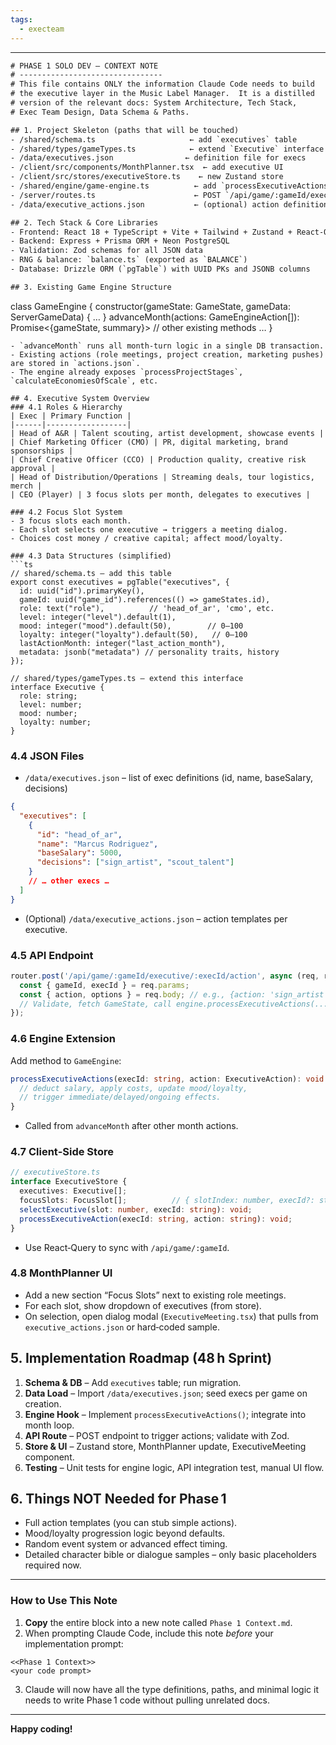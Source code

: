 ```yaml
---
tags:
  - execteam
---
```

---


```txt
# PHASE 1 SOLO DEV – CONTEXT NOTE
# --------------------------------
# This file contains ONLY the information Claude Code needs to build
# the executive layer in the Music Label Manager.  It is a distilled
# version of the relevant docs: System Architecture, Tech Stack,
# Exec Team Design, Data Schema & Paths.

## 1. Project Skeleton (paths that will be touched)
- /shared/schema.ts                     ← add `executives` table
- /shared/types/gameTypes.ts            ← extend `Executive` interface
- /data/executives.json                ← definition file for execs
- /client/src/components/MonthPlanner.tsx  ← add executive UI
- /client/src/stores/executiveStore.ts    ← new Zustand store
- /shared/engine/game-engine.ts          ← add `processExecutiveActions()`
- /server/routes.ts                      ← POST `/api/game/:gameId/executive/:execId/action`
- /data/executive_actions.json           ← (optional) action definitions

## 2. Tech Stack & Core Libraries
- Frontend: React 18 + TypeScript + Vite + Tailwind + Zustand + React‑Query
- Backend: Express + Prisma ORM + Neon PostgreSQL
- Validation: Zod schemas for all JSON data
- RNG & balance: `balance.ts` (exported as `BALANCE`)
- Database: Drizzle ORM (`pgTable`) with UUID PKs and JSONB columns

## 3. Existing Game Engine Structure
```
class GameEngine {
  constructor(gameState: GameState, gameData: ServerGameData) { … }
  advanceMonth(actions: GameEngineAction[]): Promise<{gameState, summary}>
  // other existing methods …
}
```
- `advanceMonth` runs all month‑turn logic in a single DB transaction.
- Existing actions (role meetings, project creation, marketing pushes) are stored in `actions.json`.
- The engine already exposes `processProjectStages`, `calculateEconomiesOfScale`, etc.

## 4. Executive System Overview
### 4.1 Roles & Hierarchy
| Exec | Primary Function |
|------|------------------|
| Head of A&R | Talent scouting, artist development, showcase events |
| Chief Marketing Officer (CMO) | PR, digital marketing, brand sponsorships |
| Chief Creative Officer (CCO) | Production quality, creative risk approval |
| Head of Distribution/Operations | Streaming deals, tour logistics, merch |
| CEO (Player) | 3 focus slots per month, delegates to executives |

### 4.2 Focus Slot System
- 3 focus slots each month.
- Each slot selects one executive → triggers a meeting dialog.
- Choices cost money / creative capital; affect mood/loyalty.

### 4.3 Data Structures (simplified)
```ts
// shared/schema.ts – add this table
export const executives = pgTable("executives", {
  id: uuid("id").primaryKey(),
  gameId: uuid("game_id").references(() => gameStates.id),
  role: text("role"),          // 'head_of_ar', 'cmo', etc.
  level: integer("level").default(1),
  mood: integer("mood").default(50),        // 0–100
  loyalty: integer("loyalty").default(50),   // 0–100
  lastActionMonth: integer("last_action_month"),
  metadata: jsonb("metadata") // personality traits, history
});

// shared/types/gameTypes.ts – extend this interface
interface Executive {
  role: string;
  level: number;
  mood: number;
  loyalty: number;
}
```

### 4.4 JSON Files
- `/data/executives.json` – list of exec definitions (id, name, baseSalary, decisions)
```json
{
  "executives": [
    {
      "id": "head_of_ar",
      "name": "Marcus Rodriguez",
      "baseSalary": 5000,
      "decisions": ["sign_artist", "scout_talent"]
    }
    // … other execs …
  ]
}
```
- (Optional) `/data/executive_actions.json` – action templates per executive.

### 4.5 API Endpoint
```ts
router.post('/api/game/:gameId/executive/:execId/action', async (req, res) => {
  const { gameId, execId } = req.params;
  const { action, options } = req.body; // e.g., {action: 'sign_artist', options:{artistId:'123'}}
  // Validate, fetch GameState, call engine.processExecutiveActions(...)
});
```

### 4.6 Engine Extension
Add method to `GameEngine`:
```ts
processExecutiveActions(execId: string, action: ExecutiveAction): void {
  // deduct salary, apply costs, update mood/loyalty,
  // trigger immediate/delayed/ongoing effects.
}
```
- Called from `advanceMonth` after other month actions.

### 4.7 Client‑Side Store
```ts
// executiveStore.ts
interface ExecutiveStore {
  executives: Executive[];
  focusSlots: FocusSlot[];          // { slotIndex: number, execId?: string }
  selectExecutive(slot: number, execId: string): void;
  processExecutiveAction(execId: string, action: string): void;
}
```
- Use React‑Query to sync with `/api/game/:gameId`.

### 4.8 MonthPlanner UI
- Add a new section “Focus Slots” next to existing role meetings.
- For each slot, show dropdown of executives (from store).
- On selection, open dialog modal (`ExecutiveMeeting.tsx`) that pulls from `executive_actions.json` or hard‑coded sample.

## 5. Implementation Roadmap (48 h Sprint)

1. **Schema & DB** – Add `executives` table; run migration.
2. **Data Load** – Import `/data/executives.json`; seed execs per game on creation.
3. **Engine Hook** – Implement `processExecutiveActions()`; integrate into month loop.
4. **API Route** – POST endpoint to trigger actions; validate with Zod.
5. **Store & UI** – Zustand store, MonthPlanner update, ExecutiveMeeting component.
6. **Testing** – Unit tests for engine logic, API integration test, manual UI flow.

## 6. Things NOT Needed for Phase 1
- Full action templates (you can stub simple actions).
- Mood/loyalty progression logic beyond defaults.
- Random event system or advanced effect timing.
- Detailed character bible or dialogue samples – only basic placeholders required now.

---

### How to Use This Note

1. **Copy** the entire block into a new note called `Phase 1 Context.md`.
2. When prompting Claude Code, include this note *before* your implementation prompt:

```
<<Phase 1 Context>>
<your code prompt>
```

3. Claude will now have all the type definitions, paths, and minimal logic it needs to write Phase 1 code without pulling unrelated docs.

---

**Happy coding!**